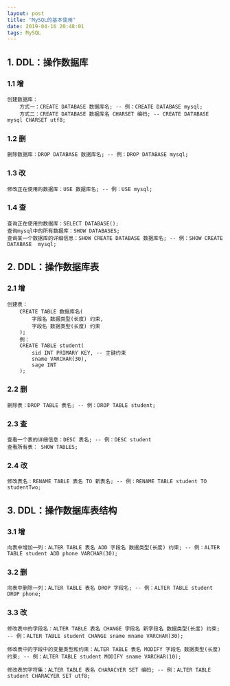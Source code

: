 ```yaml
---
layout: post
title: "MySQL的基本使用"
date: 2019-04-16 20:48:01
tags: MySQL
---
```


## 1. DDL：操作数据库
### 1.1 增
```
创建数据库：
    方式一：CREATE DATABASE 数据库名; -- 例：CREATE DATABASE mysql;
    方式二：CREATE DATABASE 数据库名 CHARSET 编码; -- CREATE DATABASE mysql CHARSET utf8;
```

### 1.2 删
```
删除数据库：DROP DATABASE 数据库名; -- 例：DROP DATABASE mysql;
```

### 1.3 改
```
修改正在使用的数据库：USE 数据库名; -- 例：USE mysql;
```

### 1.4 查
```
查询正在使用的数据库：SELECT DATABASE();
查询mysql中的所有数据库：SHOW DATABASES;
查询某一个数据库的详细信息：SHOW CREATE DATABASE 数据库名; -- 例：SHOW CREATE DATABASE  mysql;
```

## 2. DDL：操作数据库表
### 2.1 增
```
创建表：
    CREATE TABLE 数据库名(
        字段名 数据类型(长度) 约束,
        字段名 数据类型(长度) 约束
    );
    例：
    CREATE TABLE student(
        sid INT PRIMARY KEY, -- 主键约束
        sname VARCHAR(30),
        sage INT
    );
```

### 2.2 删
```
删除表：DROP TABLE 表名; -- 例：DROP TABLE student;
```

### 2.3 查
```
查看一个表的详细信息：DESC 表名; -- 例：DESC student
查看所有表： SHOW TABLES; 
```

### 2.4 改
```
修改表名：RENAME TABLE 表名 TO 新表名; -- 例：RENAME TABLE student TO studentTwo;
```

## 3. DDL：操作数据库表结构
### 3.1 增
```
向表中增加一列：ALTER TABLE 表名 ADD 字段名 数据类型(长度) 约束; -- 例：ALTER TABLE student ADD phone VARCHAR(30);
```

### 3.2 删
```
向表中删除一列：ALTER TABLE 表名 DROP 字段名; -- 例：ALTER TABLE student DROP phone;
```

### 3.3 改
```
修改表中的字段名：ALTER TABLE 表名 CHANGE 字段名 新字段名 数据类型(长度) 约束; -- 例：ALTER TABLE student CHANGE sname mname VARCHAR(30);

修改表中的字段中的变量类型和约束：ALTER TABLE 表名 MODIFY 字段名 数据类型(长度) 约束; -- 例：ALTER TABLE student MODIFY sname VARCHAR(10);

修改表的字符集：ALTER TABLE 表名 CHARACYER SET 编码; -- 例：ALTER TABLE student CHARACYER SET utf8;
```


